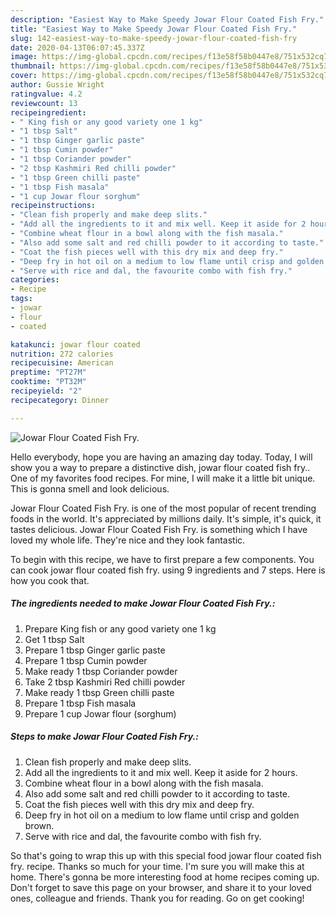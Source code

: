 ```yaml
---
description: "Easiest Way to Make Speedy Jowar Flour Coated Fish Fry."
title: "Easiest Way to Make Speedy Jowar Flour Coated Fish Fry."
slug: 142-easiest-way-to-make-speedy-jowar-flour-coated-fish-fry
date: 2020-04-13T06:07:45.337Z
image: https://img-global.cpcdn.com/recipes/f13e58f58b0447e8/751x532cq70/jowar-flour-coated-fish-fry-recipe-main-photo.jpg
thumbnail: https://img-global.cpcdn.com/recipes/f13e58f58b0447e8/751x532cq70/jowar-flour-coated-fish-fry-recipe-main-photo.jpg
cover: https://img-global.cpcdn.com/recipes/f13e58f58b0447e8/751x532cq70/jowar-flour-coated-fish-fry-recipe-main-photo.jpg
author: Gussie Wright
ratingvalue: 4.2
reviewcount: 13
recipeingredient:
- " King fish or any good variety one 1 kg"
- "1 tbsp Salt"
- "1 tbsp Ginger garlic paste"
- "1 tbsp Cumin powder"
- "1 tbsp Coriander powder"
- "2 tbsp Kashmiri Red chilli powder"
- "1 tbsp Green chilli paste"
- "1 tbsp Fish masala"
- "1 cup Jowar flour sorghum"
recipeinstructions:
- "Clean fish properly and make deep slits."
- "Add all the ingredients to it and mix well. Keep it aside for 2 hours."
- "Combine wheat flour in a bowl along with the fish masala."
- "Also add some salt and red chilli powder to it according to taste."
- "Coat the fish pieces well with this dry mix and deep fry."
- "Deep fry in hot oil on a medium to low flame until crisp and golden brown."
- "Serve with rice and dal, the favourite combo with fish fry."
categories:
- Recipe
tags:
- jowar
- flour
- coated

katakunci: jowar flour coated 
nutrition: 272 calories
recipecuisine: American
preptime: "PT27M"
cooktime: "PT32M"
recipeyield: "2"
recipecategory: Dinner

---
```



![Jowar Flour Coated Fish Fry.](https://img-global.cpcdn.com/recipes/f13e58f58b0447e8/751x532cq70/jowar-flour-coated-fish-fry-recipe-main-photo.jpg)

Hello everybody, hope you are having an amazing day today. Today, I will show you a way to prepare a distinctive dish, jowar flour coated fish fry.. One of my favorites food recipes. For mine, I will make it a little bit unique. This is gonna smell and look delicious.



Jowar Flour Coated Fish Fry. is one of the most popular of recent trending foods in the world. It's appreciated by millions daily. It's simple, it's quick, it tastes delicious. Jowar Flour Coated Fish Fry. is something which I have loved my whole life. They're nice and they look fantastic.


To begin with this recipe, we have to first prepare a few components. You can cook jowar flour coated fish fry. using 9 ingredients and 7 steps. Here is how you cook that.

##### The ingredients needed to make Jowar Flour Coated Fish Fry.:

1. Prepare  King fish or any good variety one 1 kg
1. Get 1 tbsp Salt
1. Prepare 1 tbsp Ginger garlic paste
1. Prepare 1 tbsp Cumin powder
1. Make ready 1 tbsp Coriander powder
1. Take 2 tbsp Kashmiri Red chilli powder
1. Make ready 1 tbsp Green chilli paste
1. Prepare 1 tbsp Fish masala
1. Prepare 1 cup Jowar flour (sorghum)




##### Steps to make Jowar Flour Coated Fish Fry.:

1. Clean fish properly and make deep slits.
1. Add all the ingredients to it and mix well. Keep it aside for 2 hours.
1. Combine wheat flour in a bowl along with the fish masala.
1. Also add some salt and red chilli powder to it according to taste.
1. Coat the fish pieces well with this dry mix and deep fry.
1. Deep fry in hot oil on a medium to low flame until crisp and golden brown.
1. Serve with rice and dal, the favourite combo with fish fry.




So that's going to wrap this up with this special food jowar flour coated fish fry. recipe. Thanks so much for your time. I'm sure you will make this at home. There's gonna be more interesting food at home recipes coming up. Don't forget to save this page on your browser, and share it to your loved ones, colleague and friends. Thank you for reading. Go on get cooking!
